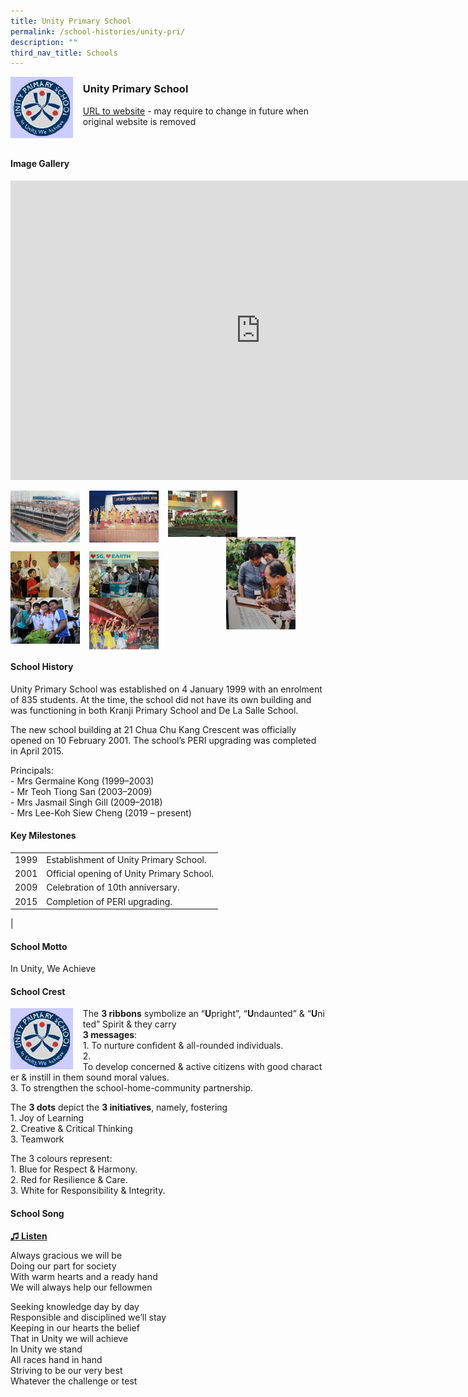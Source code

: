 ```yaml
---
title: Unity Primary School
permalink: /school-histories/unity-pri/
description: ""
third_nav_title: Schools
---
```

<img align="left" style="width:20%;margin-right:15px;" src="/images/unitypri1.png">

### **Unity Primary School**
[URL to website](https://unitypri.moe.edu.sg/) - may require to change in future when original website is removed

<br clear="left">

#### **Image Gallery**
<iframe src="https://docs.google.com/presentation/d/e/2PACX-1vT300rwNJSkRJ_txGuXsy8oYnUF4n266Zk6K7rOMubFAhi5AfrIWJ_M7YJ4z4k8o-nltVGI-GDjUHbb/embed?start=false&amp;loop=true&amp;delayms=5000" frameborder="0" width="800" height="479" allowfullscreen="true"></iframe>

<p><a href="/images/unitypri2.jpg">  
<img align="left" style="width:22%;margin-right:15px;" src="/images/unitypri2.jpg">
</a></p>

<p><a href="/images/unitypri3.jpg">  
<img align="left" style="width:22%;margin-right:15px;" src="/images/unitypri3.jpg">
</a></p>

<p><a href="/images/unitypri4.jpg">  
<img align="left" style="width:22%;margin-right:15px;" src="/images/unitypri4.jpg">
</a></p>

<p><a href="/images/unitypri5.jpg">  
<img align="right" style="width:22%;margin-right:48px;" src="/images/unitypri5.jpg">
</a></p>

<br clear="left">

<p><a href="/images/unitypri6.jpg">  
<img align="left" style="width:22%;margin-right:15px;" src="/images/unitypri6.jpg">
</a></p>

<p><a href="/images/unitypri7.jpg">  
<img align="left" style="width:22%;margin-right:15px;" src="/images/unitypri7.jpg">
</a></p>

<p><a href="/images/unitypri8.jpg">  
<img align="left" style="width:22%;margin-right:15px;" src="/images/unitypri8.jpg">
</a></p>

<p><a href="/images/unitypri9.jpg">  
<img align="left" style="width:22%;margin-right:15px;" src="/images/unitypri9.jpg">
</a></p>

<br clear="left">

#### **School History**
Unity Primary School was established on 4 January 1999 with an enrolment of 835 students. At the time, the school did not have its own building and was functioning in both Kranji Primary School and De La Salle School.

The new school building at 21 Chua Chu Kang Crescent was officially opened on 10 February 2001. The school’s PERI upgrading was completed in April 2015.&nbsp;

Principals:<br>
\- Mrs Germaine Kong (1999–2003)<br>
\- Mr Teoh Tiong San (2003–2009)<br>
\- Mrs Jasmail Singh Gill (2009–2018)<br>
\- Mrs Lee-Koh Siew Cheng (2019 – present)

#### **Key Milestones**

|  |  |
|:---:|---|
| 1999 | Establishment of Unity Primary School. |
| 2001 | Official opening of Unity Primary School. |
| 2009 | Celebration of 10th anniversary. |
| 2015 | Completion of PERI upgrading. |
|

#### **School Motto**
In Unity, We Achieve

#### **School Crest**
<img align="left" style="width:20%;margin-right:15px;" src="/images/unitypri1.png">

The&nbsp;**3&nbsp;ribbons**&nbsp;symbolize&nbsp;an&nbsp;“**U**pright”,&nbsp;“**U**ndaunted”&nbsp;&amp;&nbsp;“**U**nited”&nbsp;Spirit&nbsp;&amp;&nbsp;they&nbsp;carry&nbsp;  
**3&nbsp;messages**:<br>
1\. To&nbsp;nurture confident &amp; all-rounded&nbsp;individuals.<br>
2\. To&nbsp;develop&nbsp;concerned&nbsp;&amp;&nbsp;active&nbsp;citizens&nbsp;with&nbsp;good&nbsp;character&nbsp;&amp;&nbsp;instill&nbsp;in&nbsp;them&nbsp;sound moral&nbsp;values.<br>
3\. To&nbsp;strengthen the school-home-community&nbsp;partnership.

The&nbsp;**3 dots**&nbsp;depict the&nbsp;**3 initiatives**,&nbsp;namely, fostering<br>
1\. Joy of&nbsp;Learning<br>
2\. Creative &amp; Critical&nbsp;Thinking<br>
3\. Teamwork

The&nbsp;3&nbsp;colours&nbsp;represent:<br>
1\. Blue for Respect &amp;&nbsp;Harmony.<br>
2\. Red for Resilience &amp;&nbsp;Care.<br>
3\. White for Responsibility &amp;&nbsp;Integrity.

#### **School Song**
<a href="https://drive.google.com/file/d/1CCjpPDzZ0U8fgnDFLufOwpRaiUcuLWso/view?usp=share_link" target="_blank">**♫ Listen**</a>

Always gracious we will be<br>
Doing our part for society<br>
With warm hearts and a ready hand<br>
We will always help our fellowmen

Seeking knowledge day by day<br>
Responsible and disciplined we’ll stay<br>
Keeping in our hearts the belief<br>
That in Unity we will achieve<br>
In Unity we stand<br>
All races hand in hand<br>
Striving to be our very best<br>
Whatever the challenge or test